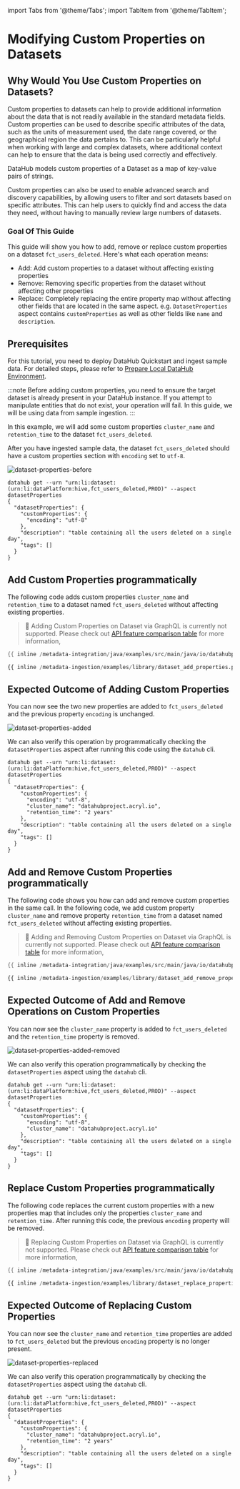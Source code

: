 import Tabs from '@theme/Tabs';
import TabItem from '@theme/TabItem';

# Modifying Custom Properties on Datasets

## Why Would You Use Custom Properties on Datasets? 
Custom properties to datasets can help to provide additional information about the data that is not readily available in the standard metadata fields. Custom properties can be used to describe specific attributes of the data, such as the units of measurement used, the date range covered, or the geographical region the data pertains to. This can be particularly helpful when working with large and complex datasets, where additional context can help to ensure that the data is being used correctly and effectively.

DataHub models custom properties of a Dataset as a map of key-value pairs of strings.

Custom properties can also be used to enable advanced search and discovery capabilities, by allowing users to filter and sort datasets based on specific attributes. This can help users to quickly find and access the data they need, without having to manually review large numbers of datasets.

### Goal Of This Guide
This guide will show you how to add, remove or replace custom properties on a dataset `fct_users_deleted`. Here's what each operation means:
- Add: Add custom properties to a dataset without affecting existing properties
- Remove: Removing specific properties from the dataset without affecting other properties
- Replace: Completely replacing the entire property map without affecting other fields that are located in the same aspect. e.g. `DatasetProperties` aspect contains `customProperties` as well as other fields like `name` and `description`.


## Prerequisites
For this tutorial, you need to deploy DataHub Quickstart and ingest sample data. 
For detailed steps, please refer to [Prepare Local DataHub Environment](/docs/api/tutorials/references/prepare-datahub.md).

:::note
Before adding custom properties, you need to ensure the target dataset is already present in your DataHub instance. 
If you attempt to manipulate entities that do not exist, your operation will fail.
In this guide, we will be using data from sample ingestion.
:::

In this example, we will add some custom properties `cluster_name` and `retention_time` to the dataset `fct_users_deleted`.

After you have ingested sample data, the dataset `fct_users_deleted` should have a custom properties section with `encoding` set to `utf-8`.

![dataset-properties-before](../../imgs/apis/tutorials/dataset-properties-before.png)


```shell
datahub get --urn "urn:li:dataset:(urn:li:dataPlatform:hive,fct_users_deleted,PROD)" --aspect datasetProperties
{
  "datasetProperties": {
    "customProperties": {
      "encoding": "utf-8"
    },
    "description": "table containing all the users deleted on a single day",
    "tags": []
  }
}
```

## Add Custom Properties programmatically
The following code adds custom properties `cluster_name` and `retention_time` to a dataset named `fct_users_deleted` without affecting existing properties.

<Tabs>
<TabItem value="graphql" label="GraphQL">

> 🚫 Adding Custom Properties on Dataset via GraphQL is currently not supported.
> Please check out [API feature comparison table](/docs/api/datahub-apis.md#datahub-api-comparison) for more information, 

</TabItem>
<TabItem value="java" label="Java">

```java
{{ inline /metadata-integration/java/examples/src/main/java/io/datahubproject/examples/DatasetCustomPropertiesAdd.java show_path_as_comment }}
```

</TabItem>
<TabItem value="python" label="Python" default>

```python
{{ inline /metadata-ingestion/examples/library/dataset_add_properties.py show_path_as_comment }}
```
</TabItem>
</Tabs>

## Expected Outcome of Adding Custom Properties
You can now see the two new properties are added to `fct_users_deleted` and the previous property `encoding` is unchanged. 

![dataset-properties-added](../../imgs/apis/tutorials/dataset-properties-added.png)


We can also verify this operation by programmatically checking the `datasetProperties` aspect after running this code using the `datahub` cli.

```shell
datahub get --urn "urn:li:dataset:(urn:li:dataPlatform:hive,fct_users_deleted,PROD)" --aspect datasetProperties
{
  "datasetProperties": {
    "customProperties": {
      "encoding": "utf-8",
      "cluster_name": "datahubproject.acryl.io",
      "retention_time": "2 years"
    },
    "description": "table containing all the users deleted on a single day",
    "tags": []
  }
}
```

## Add and Remove Custom Properties programmatically
The following code shows you how can add and remove custom properties in the same call. In the following code, we add custom property `cluster_name` and remove property `retention_time` from a dataset named `fct_users_deleted` without affecting existing properties.

<Tabs>
<TabItem value="graphql" label="GraphQL">

> 🚫 Adding and Removing Custom Properties on Dataset via GraphQL is currently not supported.
> Please check out [API feature comparison table](/docs/api/datahub-apis.md#datahub-api-comparison) for more information, 

</TabItem>
<TabItem value="java" label="Java">

```java
{{ inline /metadata-integration/java/examples/src/main/java/io/datahubproject/examples/DatasetCustomPropertiesAddRemove.java show_path_as_comment }}
```

</TabItem>
<TabItem value="python" label="Python" default>

```python
{{ inline /metadata-ingestion/examples/library/dataset_add_remove_properties.py show_path_as_comment }}
```

</TabItem>
</Tabs>


## Expected Outcome of Add and Remove Operations on Custom Properties

You can now see the `cluster_name` property is added to `fct_users_deleted` and the `retention_time` property is removed.

![dataset-properties-added-removed](../../imgs/apis/tutorials/dataset-properties-added-removed.png)


We can also verify this operation programmatically by checking the `datasetProperties` aspect using the `datahub` cli.

```shell
datahub get --urn "urn:li:dataset:(urn:li:dataPlatform:hive,fct_users_deleted,PROD)" --aspect datasetProperties
{
  "datasetProperties": {
    "customProperties": {
      "encoding": "utf-8",
      "cluster_name": "datahubproject.acryl.io"
    },
    "description": "table containing all the users deleted on a single day",
    "tags": []
  }
}
```

## Replace Custom Properties programmatically
The following code replaces the current custom properties with a new properties map that includes only the properties `cluster_name` and `retention_time`. After running this code, the previous `encoding` property will be removed.

<Tabs>
<TabItem value="graphql" label="GraphQL">

> 🚫 Replacing Custom Properties on Dataset via GraphQL is currently not supported.
> Please check out [API feature comparison table](/docs/api/datahub-apis.md#datahub-api-comparison) for more information, 

</TabItem>
<TabItem value="java" label="Java">

```java
{{ inline /metadata-integration/java/examples/src/main/java/io/datahubproject/examples/DatasetCustomPropertiesReplace.java show_path_as_comment }}
```

</TabItem>
<TabItem value="python" label="Python" default>

```python
{{ inline /metadata-ingestion/examples/library/dataset_replace_properties.py show_path_as_comment }}
```

</TabItem>
</Tabs>


## Expected Outcome of Replacing Custom Properties

You can now see the `cluster_name` and `retention_time` properties are added to `fct_users_deleted` but the previous `encoding` property is no longer present.

![dataset-properties-replaced](../../imgs/apis/tutorials/dataset-properties-replaced.png)

We can also verify this operation programmatically by checking the `datasetProperties` aspect using the `datahub` cli.

```shell
datahub get --urn "urn:li:dataset:(urn:li:dataPlatform:hive,fct_users_deleted,PROD)" --aspect datasetProperties
{
  "datasetProperties": {
    "customProperties": {
      "cluster_name": "datahubproject.acryl.io",
      "retention_time": "2 years"
    },
    "description": "table containing all the users deleted on a single day",
    "tags": []
  }
}
```
